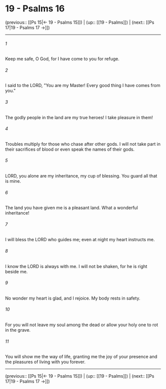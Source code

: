 # 19 - Psalms 16

(previous:: [[Ps 15|← 19 - Psalms 15]]) | (up:: [[19 - Psalms]]) | (next:: [[Ps 17|19 - Psalms 17 →]])

***


###### 1 
Keep me safe, O God, for I have come to you for refuge. 

###### 2 
I said to the LORD, "You are my Master! Every good thing I have comes from you." 

###### 3 
The godly people in the land are my true heroes! I take pleasure in them! 

###### 4 
Troubles multiply for those who chase after other gods. I will not take part in their sacrifices of blood or even speak the names of their gods. 

###### 5 
LORD, you alone are my inheritance, my cup of blessing. You guard all that is mine. 

###### 6 
The land you have given me is a pleasant land. What a wonderful inheritance! 

###### 7 
I will bless the LORD who guides me; even at night my heart instructs me. 

###### 8 
I know the LORD is always with me. I will not be shaken, for he is right beside me. 

###### 9 
No wonder my heart is glad, and I rejoice. My body rests in safety. 

###### 10 
For you will not leave my soul among the dead or allow your holy one to rot in the grave. 

###### 11 
You will show me the way of life, granting me the joy of your presence and the pleasures of living with you forever.

***

(previous:: [[Ps 15|← 19 - Psalms 15]]) | (up:: [[19 - Psalms]]) | (next:: [[Ps 17|19 - Psalms 17 →]])

